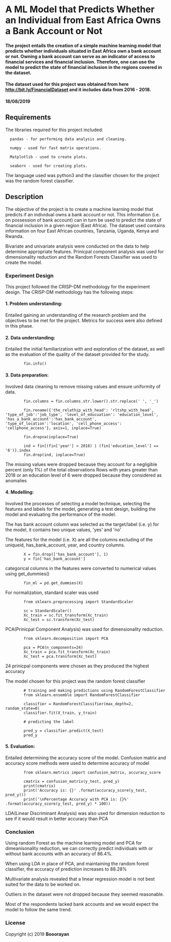 
# A ML Model that Predicts Whether an Individual from East Africa Owns a Bank Account or Not

#### The project entails the creation of a simple machine learning model that predicts whether individuals situated in East Africa own a bank account or not. Owning a bank account can serve as an indicator of access to financial services and financial inclusion. Therefore, one can use the model to predict the state of financial inclusion in the regions covered in the dataset. 

#### The dataset used for this project was obtained from here http://bit.ly/FinancialDataset and it includes data from 2016 - 2018. 



#### 18/08/2019

## Requirements
The libraries required for this project included:

      pandas - for performing data analysis and cleaning.

      numpy - used for fast matrix operations.

      Matplotlib - used to create plots.

      seaborn - used for creating plots.
  
The language used was python3 and the classifier chosen for the project was the random forest classifier.  

## Description
The objective of the project is to create a machine learning model that predicts if an individual owns a bank account or not. This information (i.e. on possession of bank account) can in turn be used to predict the state of financial inclusion in a given region (East Africa). The dataset used contains information on four East African countries, Tanzania, Uganda, Kenya and Rwanda. 

Bivariate and univariate analysis were conducted on the data to help determine appropriate features. Prinicpal component analysis was used for dimensionality reduction and the Random Forests Classifier was used to create the model. 


### Experiment Design
This project followed the CRISP-DM methodology for the experiment design. The CRISP-DM methodology has the following steps:

####   1.   Problem understanding: 
Entailed gaining an understanding of the research problem and the objectives to be met for the   project. Metrics for success were also defined in this phase.
   
####   2.   Data understanding: 
Entailed the initial familiarization with and exploration of the dataset, as well as the evaluation of the quality of the dataset provided for the study. 
   
            fin.info()                           
   
####   3.   Data preparation: 
Involved data cleaning to remove missing values and ensure uniformity of data. 
   
            fin.columns = fin.columns.str.lower().str.replace(' ', '_')

            fin.rename({'the_relathip_with_head': 'rltshp_with_head', 'type_of_job':'job_type', 'level_of_educuation': 'education_level', 'has_a_bank_account':'has_bank_account', 'type_of_location':'location', 'cell_phone_access': 'cellphone_access'}, axis=1, inplace=True)

            fin.dropna(inplace=True)

            ind = fin[(fin['year'] > 2018) | (fin['education_level'] == '6')].index
            fin.drop(ind, inplace=True)
 
 The missing values were dropped because they account for a negligible percent (only 1%) of the total observations
 Rows with years greater than 2018 or an education level of 6 were dropped because they considered as anomalies

####   4.   Modelling: 
Involved the processes of selecting a model technique, selecting the features and labels for the model, generating a test design, building the model and evaluating the performance of the model. 
   
The has bank account column was selected as the target/label (i.e. y) for the model, it contains two unique values, 'yes' and 'no'
      
The features for the model (i.e. X) are all the columns excluding of the uniqueid, has_bank_account, year, and country columns.

            X = fin.drop(['has_bank_account'], 1)
            y = fin['has_bank_account']

categorical columns in the features were converted to numerical values using get_dummies()

            fin_ml = pd.get_dummies(X)

For normalization, standard scaler was used 

            from sklearn.preprocessing import StandardScaler

            sc = StandardScaler()
            Xc_train = sc.fit_transform(Xc_train)
            Xc_test = sc.transform(Xc_test)

PCA(Prinicpal Component Analysis) was used for dimensionality reduction.

            from sklearn.decomposition import PCA

            pca = PCA(n_components=24)
            Xc_train = pca.fit_transform(Xc_train)
            Xc_test = pca.transform(Xc_test)
            
24 prinicpal components were chosen as they produced the highest accuracy

The model chosen for this project was the random forest classifier

            # training and making predictions using RandomForestClassifier 
            from sklearn.ensemble import RandomForestClassifier

            classifier = RandomForestClassifier(max_depth=2, random_state=0)
            classifier.fit(X_train, y_train)

            # predicting the label

            pred_y = classifier.predict(X_test)
            pred_y
      
####   5.   Evaluation: 
Entailed determining the accuracy score of the model. Confusion matrix and accuracy score methods were used to determine accuracy of model
      
            from sklearn.metrics import confusion_matrix, accuracy_score

            cmatrix = confusion_matrix(y_test, pred_y)
            print(cmatrix)
            print('Accuracy is: {}' .format(accuracy_score(y_test, pred_y)))
            print('\nPercentage Accuracy with PCA is: {}%' .format(accuracy_score(y_test, pred_y) * 100))

LDA(Linear Discriminant Analysis) was also used for dimension reduction to see if it would result in better accuracy than PCA

### Conclusion

Using random Forest as the machine learning model and PCA for dimeanisonality reduction, we can correctly predict individuals with or without bank accounts with an accuracy of 86.4%.

When using LDA in place of PCA, and maintaining the random forest classifier, the accuracy of prediction increases to 88.28%

Multivariate analysis revealed that a linear regression model is not best suited for the data to be worked on.

Outliers in the dataset were not dropped because they seemed reasonable.

Most of the respondents lacked bank accounts and we would expect the model to follow the same trend.

### License

Copyright (c) 2019 **Booorayan**
  
